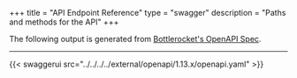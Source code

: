 +++
title = "API Endpoint Reference"
type = "swagger"
description = "Paths and methods for the API"
+++

The following output is generated from [Bottlerocket's OpenAPI Spec](https://github.com/bottlerocket-os/bottlerocket/blob/develop/sources/api/openapi.yaml).

---

{{<  swaggerui src="../../../../external/openapi/1.13.x/openapi.yaml" >}}
